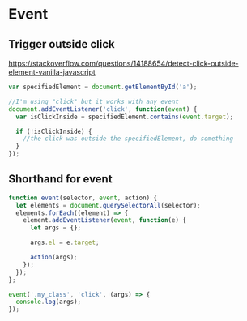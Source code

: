 # Event

## Trigger outside click

https://stackoverflow.com/questions/14188654/detect-click-outside-element-vanilla-javascript

```js
var specifiedElement = document.getElementById('a');

//I'm using "click" but it works with any event
document.addEventListener('click', function(event) {
  var isClickInside = specifiedElement.contains(event.target);

  if (!isClickInside) {
    //the click was outside the specifiedElement, do something
  }
});
```

## Shorthand for event

```js
function event(selector, event, action) {
  let elements = document.querySelectorAll(selector);
  elements.forEach((element) => {
    element.addEventListener(event, function(e) {
      let args = {};

      args.el = e.target;

      action(args);
    });
  });
};

event('.my_class', 'click', (args) => {
  console.log(args);
});
```